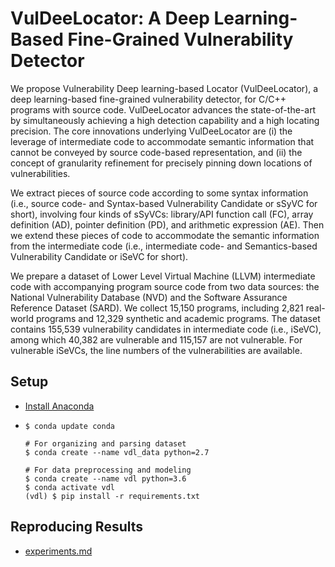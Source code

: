 # VulDeeLocator: A Deep Learning-Based Fine-Grained Vulnerability Detector

We propose Vulnerability Deep learning-based Locator (VulDeeLocator), a deep learning-based fine-grained vulnerability detector, for C/C++ programs with source code. VulDeeLocator advances the state-of-the-art by simultaneously achieving a high detection capability and a high locating precision. The core innovations underlying VulDeeLocator are (i) the leverage of intermediate code to accommodate semantic information that cannot be conveyed by source code-based representation, and (ii) the concept of granularity refinement for precisely pinning down locations of vulnerabilities.

We extract pieces of source code according to some syntax information (i.e., source code- and Syntax-based Vulnerability Candidate or sSyVC for short), involving four kinds of sSyVCs: library/API function call (FC), array definition (AD), pointer definition (PD), and arithmetic expression (AE). Then we extend these pieces of code to accommodate the semantic information from the intermediate code (i.e., intermediate code- and Semantics-based Vulnerability Candidate or iSeVC for short).

We prepare a dataset of Lower Level Virtual Machine (LLVM) intermediate code with accompanying program source code from two data sources: the National Vulnerability Database (NVD) and the Software Assurance Reference Dataset (SARD). We collect 15,150 programs, including 2,821 real-world programs and 12,329 synthetic and academic programs. The dataset contains 155,539 vulnerability candidates in intermediate code (i.e., iSeVC), among which 40,382 are vulnerable and 115,157 are not vulnerable. For vulnerable iSeVCs, the line numbers of the vulnerabilities are available.

## Setup
  * [Install Anaconda](https://www.anaconda.com/products/individual)
  * ```
    $ conda update conda

    # For organizing and parsing dataset
    $ conda create --name vdl_data python=2.7

    # For data preprocessing and modeling
    $ conda create --name vdl python=3.6
    $ conda activate vdl
    (vdl) $ pip install -r requirements.txt
    ```

## Reproducing Results
  * [experiments.md](src/experiments.md)
